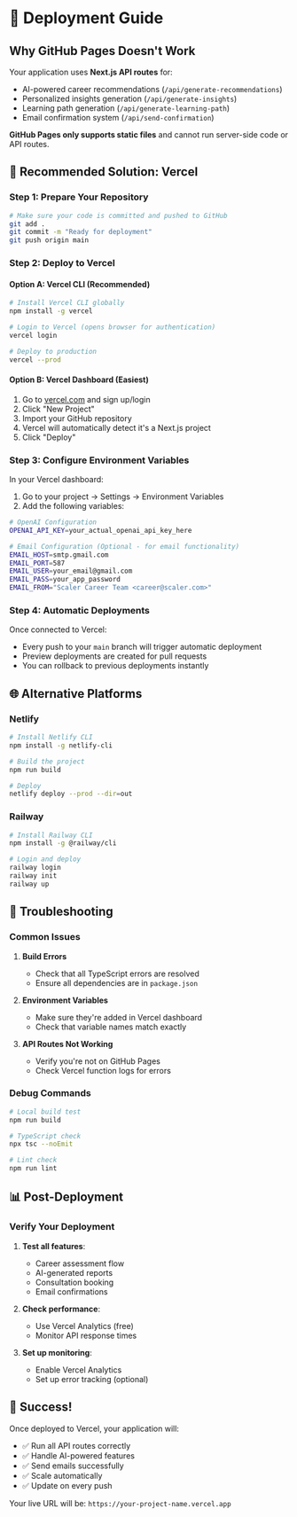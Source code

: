 # 🚀 Deployment Guide

## Why GitHub Pages Doesn't Work

Your application uses **Next.js API routes** for:
- AI-powered career recommendations (`/api/generate-recommendations`)
- Personalized insights generation (`/api/generate-insights`)
- Learning path generation (`/api/generate-learning-path`)
- Email confirmation system (`/api/send-confirmation`)

**GitHub Pages only supports static files** and cannot run server-side code or API routes.

## 🎯 Recommended Solution: Vercel

### Step 1: Prepare Your Repository
```bash
# Make sure your code is committed and pushed to GitHub
git add .
git commit -m "Ready for deployment"
git push origin main
```

### Step 2: Deploy to Vercel

#### Option A: Vercel CLI (Recommended)
```bash
# Install Vercel CLI globally
npm install -g vercel

# Login to Vercel (opens browser for authentication)
vercel login

# Deploy to production
vercel --prod
```

#### Option B: Vercel Dashboard (Easiest)
1. Go to [vercel.com](https://vercel.com) and sign up/login
2. Click "New Project"
3. Import your GitHub repository
4. Vercel will automatically detect it's a Next.js project
5. Click "Deploy"

### Step 3: Configure Environment Variables

In your Vercel dashboard:
1. Go to your project → Settings → Environment Variables
2. Add the following variables:

```bash
# OpenAI Configuration
OPENAI_API_KEY=your_actual_openai_api_key_here

# Email Configuration (Optional - for email functionality)
EMAIL_HOST=smtp.gmail.com
EMAIL_PORT=587
EMAIL_USER=your_email@gmail.com
EMAIL_PASS=your_app_password
EMAIL_FROM="Scaler Career Team <career@scaler.com>"
```

### Step 4: Automatic Deployments

Once connected to Vercel:
- Every push to your `main` branch will trigger automatic deployment
- Preview deployments are created for pull requests
- You can rollback to previous deployments instantly

## 🌐 Alternative Platforms

### Netlify
```bash
# Install Netlify CLI
npm install -g netlify-cli

# Build the project
npm run build

# Deploy
netlify deploy --prod --dir=out
```

### Railway
```bash
# Install Railway CLI
npm install -g @railway/cli

# Login and deploy
railway login
railway init
railway up
```

## 🔧 Troubleshooting

### Common Issues

1. **Build Errors**
   - Check that all TypeScript errors are resolved
   - Ensure all dependencies are in `package.json`

2. **Environment Variables**
   - Make sure they're added in Vercel dashboard
   - Check that variable names match exactly

3. **API Routes Not Working**
   - Verify you're not on GitHub Pages
   - Check Vercel function logs for errors

### Debug Commands
```bash
# Local build test
npm run build

# TypeScript check
npx tsc --noEmit

# Lint check
npm run lint
```

## 📊 Post-Deployment

### Verify Your Deployment
1. **Test all features**:
   - Career assessment flow
   - AI-generated reports
   - Consultation booking
   - Email confirmations

2. **Check performance**:
   - Use Vercel Analytics (free)
   - Monitor API response times

3. **Set up monitoring**:
   - Enable Vercel Analytics
   - Set up error tracking (optional)

## 🎉 Success!

Once deployed to Vercel, your application will:
- ✅ Run all API routes correctly
- ✅ Handle AI-powered features
- ✅ Send emails successfully
- ✅ Scale automatically
- ✅ Update on every push

Your live URL will be: `https://your-project-name.vercel.app`
